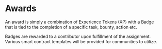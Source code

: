 # Awards

An award is simply a combination of Experience Tokens (XP) with a Badge that is tied to the completion of a specific task, bounty, action etc.

Badges are rewarded to a contributor upon fulfillment of the assignment. Various smart contract templates will be provided for communities to utilize.
